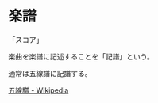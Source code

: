 # 楽譜

「スコア」

楽曲を楽譜に記述することを「記譜」という。

通常は五線譜に記譜する。

[五線譜 - Wikipedia](https://ja.wikipedia.org/wiki/%E4%BA%94%E7%B7%9A%E8%AD%9C)
